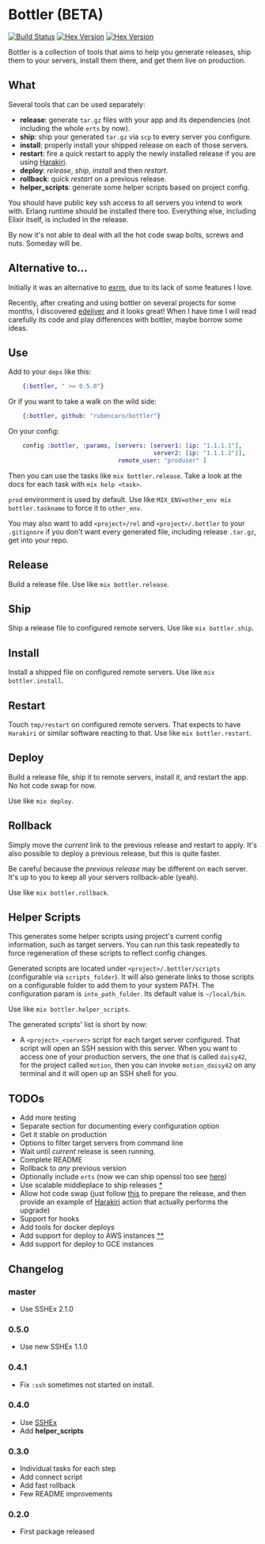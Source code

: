# Bottler (BETA)

[![Build Status](https://travis-ci.org/rubencaro/bottler.svg?branch=master)](https://travis-ci.org/rubencaro/bottler)
[![Hex Version](http://img.shields.io/hexpm/v/bottler.svg?style=flat)](https://hex.pm/packages/bottler)
[![Hex Version](http://img.shields.io/hexpm/dt/bottler.svg?style=flat)](https://hex.pm/packages/bottler)

Bottler is a collection of tools that aims to help you generate releases, ship
them to your servers, install them there, and get them live on production.

## What

Several tools that can be used separately:

* __release__: generate `tar.gz` files with your app and its dependencies (not
including the whole `erts` by now).
* __ship__: ship your generated `tar.gz` via `scp` to every server you configure.
* __install__: properly install your shipped release on each of those servers.
* __restart__: fire a quick restart to apply the newly installed release if you
are using [Harakiri](http://github.com/rubencaro/harakiri).
* __deploy__: _release_, _ship_, _install_ and then _restart_.
* __rollback__: quick _restart_ on a previous release.
* __helper_scripts__: generate some helper scripts based on project config.

You should have public key ssh access to all servers you intend to work with.
Erlang runtime should be installed there too. Everything else, including Elixir
itself, is included in the release.

By now it's not able to deal with all the hot code swap bolts, screws and nuts.
Someday will be.

## Alternative to...

Initially it was an alternative to [exrm](https://github.com/bitwalker/exrm), due to its lack of some features I love.

Recently, after creating and using bottler on several projects for some months, I discovered [edeliver](https://github.com/boldpoker/edeliver) and it looks great! When I have time I will read carefully its code and play differences with bottler, maybe borrow some ideas.

## Use

Add to your `deps` like this:

```elixir
    {:bottler, " >= 0.5.0"}
```

Or if you want to take a walk on the wild side:

```elixir
    {:bottler, github: "rubencaro/bottler"}
```

On your config:

```elixir
    config :bottler, :params, [servers: [server1: [ip: "1.1.1.1"],
                                         server2: [ip: "1.1.1.2"]],
                               remote_user: "produser" ]
```

Then you can use the tasks like `mix bottler.release`. Take a look at the docs for each task with `mix help <task>`.

`prod` environment is used by default. Use like `MIX_ENV=other_env mix bottler.taskname` to force it to `other_env`.

You may also want to add `<project>/rel` and `<project>/.bottler` to your `.gitignore` if you don't want every generated file, including release `.tar.gz`, get into your repo.

## Release

Build a release file. Use like `mix bottler.release`.

## Ship

Ship a release file to configured remote servers.
Use like `mix bottler.ship`.

## Install

Install a shipped file on configured remote servers.
Use like `mix bottler.install`.

## Restart

Touch `tmp/restart` on configured remote servers.
That expects to have `Harakiri` or similar software reacting to that.
Use like `mix bottler.restart`.

## Deploy

Build a release file, ship it to remote servers, install it, and restart
the app. No hot code swap for now.

Use like `mix deploy`.

## Rollback

Simply move the _current_ link to the previous release and restart to
apply. It's also possible to deploy a previous release, but this is
quite faster.

Be careful because the _previous release_ may be different on each server.
It's up to you to keep all your servers rollback-able (yeah).

Use like `mix bottler.rollback`.

## Helper Scripts

This generates some helper scripts using project's current config information, such as target servers. You can run this task repeatedly to force regeneration of these scripts to reflect config changes.

Generated scripts are located under `<project>/.bottler/scripts` (configurable via `scripts_folder`). It will also generate links to those scripts on a configurable folder to add them to your system PATH. The configuration param is `into_path_folder`. Its default value is `~/local/bin`.

Use like `mix bottler.helper_scripts`.

The generated scripts' list is short by now:

* A `<project>_<server>` script for each target server configured. That script will open an SSH session with this server. When you want to access one of your production servers, the one that is called `daisy42`, for the project called `motion`, then you can invoke `motion_daisy42` on any terminal and it will open up an SSH shell for you.

## TODOs

* Add more testing
* Separate section for documenting every configuration option
* Get it stable on production
* Options to filter target servers from command line
* Wait until _current_ release is seen running.
* Complete README
* Rollback to _any_ previous version
* Optionally include `erts` (now we can ship openssl too see [here](http://www.erlang.org/download/otp_src_17.4.readme))
* Use scalable middleplace to ship releases [*](notes/scalable_shipment.md)
* Allow hot code swap (just follow [this](http://erlang.org/doc/design_principles/release_handling.html) to prepare the release, and then provide an example of [Harakiri](http://github.com/rubencaro/harakiri) action that actually performs the upgrade)
* Support for hooks
* Add tools for docker deploys
* Add support for deploy to AWS instances [*](https://github.com/gleber/erlcloud)[*](notes/aws.md)
* Add support for deploy to GCE instances

## Changelog

### master

* Use SSHEx 2.1.0

### 0.5.0

* Use new SSHEx 1.1.0

### 0.4.1

* Fix `:ssh` sometimes not started on install.

### 0.4.0

* Use [SSHEx](https://github.com/elpulgardelpanda/sshex)
* Add __helper_scripts__

### 0.3.0

* Individual tasks for each step
* Add connect script
* Add fast rollback
* Few README improvements

### 0.2.0

* First package released
